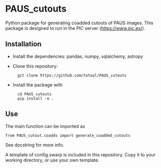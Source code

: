 # PAUS_cutouts
Python package for generating coadded cutouts of PAUS images. This package is designed to run in the PIC server (https://www.pic.es/).

## Installation
- Install the dependencies: pandas, numpy, sqlalchemy, astropy
- Clone this repository:

		git clone https://github.com/totoal/PAUS_cutouts
 
- Install the package with
  
		cd PAUS_cutouts
  		pip install -e .

## Use
The main function can be imported as

	from PAUS_cutout.coadds import generate_coadded_cutouts

See docstring for more info.

A template of config.swarp is included in this repository. Copy it to your working directory, or use your own template.

